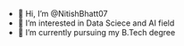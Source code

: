 - 👋 Hi, I’m @NitishBhatt07
- 👀 I’m interested in Data Sciece and AI field
- 🌱 I’m currently pursuing my B.Tech degree 

<!---
NitishBhatt07/NitishBhatt07 is a ✨ special ✨ repository because its `README.md` (this file) appears on your GitHub profile.
You can click the Preview link to take a look at your changes.
--->

